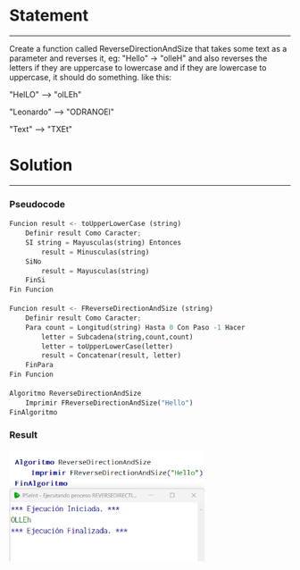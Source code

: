 # Statement
---

Create a function called ReverseDirectionAndSize that takes some text as a parameter and reverses it, eg: "Hello" -> "olleH" and also reverses the letters if they are uppercase to lowercase and if they are lowercase to uppercase, it should do something. like this:

"HelLO" --> "olLEh"

"Leonardo" --> "ODRANOEl"

"Text" --> "TXEt"

# Solution
---
### Pseudocode
```python
Funcion result <- toUpperLowerCase (string)
	Definir result Como Caracter;
	SI string = Mayusculas(string) Entonces
		result = Minusculas(string)
	SiNo
		result = Mayusculas(string)
	FinSi
Fin Funcion

Funcion result <- FReverseDirectionAndSize (string)
	Definir result Como Caracter;
	Para count = Longitud(string) Hasta 0 Con Paso -1 Hacer
		letter = Subcadena(string,count,count)
		letter = toUpperLowerCase(letter)
		result = Concatenar(result, letter)
	FinPara
Fin Funcion

Algoritmo ReverseDirectionAndSize
	Imprimir FReverseDirectionAndSize("Hello")
FinAlgoritmo
```

### Result

<img src="./../Images/reverseDirection.png" alt="drawing" style="width:350px;"/><br>